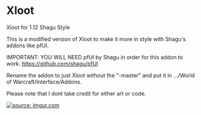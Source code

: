 # Xloot

Xloot for 1.12 Shagu Style

This is a modified version of Xloot to make it more in style with Shagu's addons like pfUI.

IMPORTANT: YOU WILL NEED pfUI by Shagu in order for this addon to work. https://github.com/shagu/pfUI

Rename the addon to just Xloot without the "-master" and put it in .../World of Warcraft/Interface/Addons.

Please note that I dont take credit for either art or code.

<a href="http://imgur.com/c1kKjYN"><img src="http://i.imgur.com/c1kKjYN.png" title="source: imgur.com" /></a>
